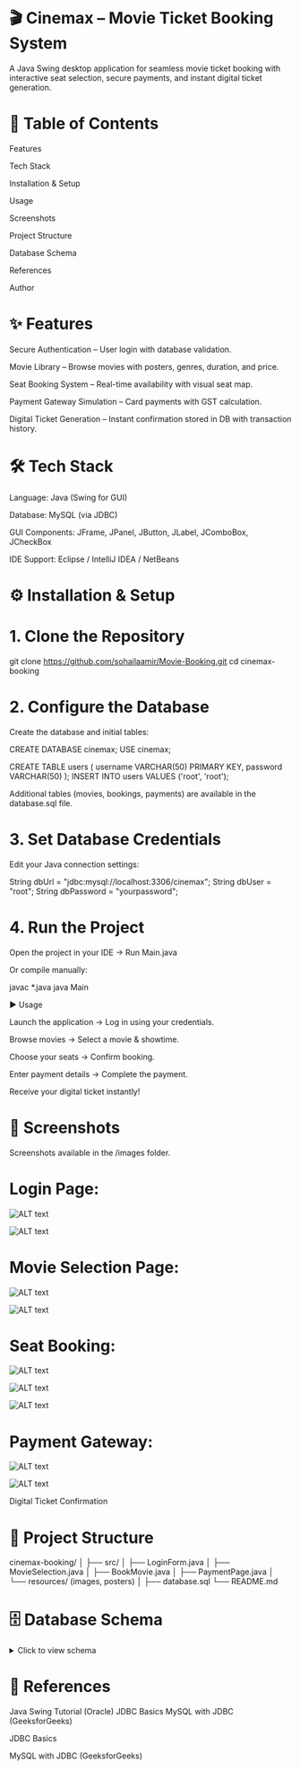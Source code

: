 # 🎬 Cinemax – Movie Ticket Booking System

A Java Swing desktop application for seamless movie ticket booking with interactive seat selection, secure payments, and instant digital ticket generation.






# 📑 Table of Contents

Features

Tech Stack

Installation & Setup

Usage

Screenshots

Project Structure

Database Schema

References

Author

# ✨ Features

Secure Authentication – User login with database validation.

Movie Library – Browse movies with posters, genres, duration, and price.

Seat Booking System – Real-time availability with visual seat map.

Payment Gateway Simulation – Card payments with GST calculation.

Digital Ticket Generation – Instant confirmation stored in DB with transaction history.

# 🛠 Tech Stack

Language: Java (Swing for GUI)

Database: MySQL (via JDBC)

GUI Components: JFrame, JPanel, JButton, JLabel, JComboBox, JCheckBox

IDE Support: Eclipse / IntelliJ IDEA / NetBeans

# ⚙️ Installation & Setup
# 1. Clone the Repository
git clone https://github.com/sohailaamir/Movie-Booking.git
cd cinemax-booking

# 2. Configure the Database

Create the database and initial tables:

CREATE DATABASE cinemax;
USE cinemax;

CREATE TABLE users (
  username VARCHAR(50) PRIMARY KEY,
  password VARCHAR(50)
);
INSERT INTO users VALUES ('root', 'root');


Additional tables (movies, bookings, payments) are available in the database.sql file.

# 3. Set Database Credentials

Edit your Java connection settings:

String dbUrl = "jdbc:mysql://localhost:3306/cinemax";
String dbUser = "root";
String dbPassword = "yourpassword";

# 4. Run the Project

Open the project in your IDE → Run Main.java

Or compile manually:

javac *.java
java Main

▶️ Usage

Launch the application → Log in using your credentials.

Browse movies → Select a movie & showtime.

Choose your seats → Confirm booking.

Enter payment details → Complete the payment.

Receive your digital ticket instantly!

# 📸 Screenshots

Screenshots available in the /images
 folder.

# Login Page:
![ALT text](images/02.png)

![ALT text](images/03.png)

# Movie Selection Page:

![ALT text](images/5.png)

![ALT text](images/6.png)


# Seat Booking:

![ALT text](images/8.png)

![ALT text](images/9.png)

![ALT text](images/10.png)

# Payment Gateway:

![ALT text](images/12.png)

![ALT text](images/13.png)

Digital Ticket Confirmation

# 📂 Project Structure
cinemax-booking/
│
├── src/
│   ├── LoginForm.java
│   ├── MovieSelection.java
│   ├── BookMovie.java
│   ├── PaymentPage.java
│   └── resources/ (images, posters)
│
├── database.sql
└── README.md

# 🗄 Database Schema
<details> <summary>Click to view schema</summary>
-- Users
CREATE TABLE users (
  username VARCHAR(50) PRIMARY KEY,
  password VARCHAR(50)
);

-- Movies
CREATE TABLE movies (
  movie_id INT AUTO_INCREMENT PRIMARY KEY,
  title VARCHAR(100),
  category VARCHAR(50),
  duration INT,
  price DECIMAL(10,2)
);

-- Bookings
CREATE TABLE bookings (
  booking_id INT AUTO_INCREMENT PRIMARY KEY,
  username VARCHAR(50),
  movie_id INT,
  seats VARCHAR(50),
  booking_date TIMESTAMP DEFAULT CURRENT_TIMESTAMP
);

-- Payments
CREATE TABLE payments (
  payment_id INT AUTO_INCREMENT PRIMARY KEY,
  booking_id INT,
  amount DECIMAL(10,2),
  gst DECIMAL(10,2),
  payment_date TIMESTAMP DEFAULT CURRENT_TIMESTAMP
);

</details>

# 📖 References

Java Swing Tutorial (Oracle)
JDBC Basics
MySQL with JDBC (GeeksforGeeks)


JDBC Basics

MySQL with JDBC (GeeksforGeeks)
